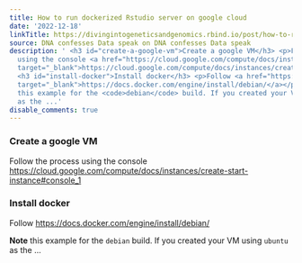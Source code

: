 ```yaml
---
title: How to run dockerized Rstudio server on google cloud
date: '2022-12-18'
linkTitle: https://divingintogeneticsandgenomics.rbind.io/post/how-to-run-dockerized-rstudio-server-on-google-cloud/
source: DNA confesses Data speak on DNA confesses Data speak
description: ' <h3 id="create-a-google-vm">Create a google VM</h3> <p>Follow the process
  using the console <a href="https://cloud.google.com/compute/docs/instances/create-start-instance#console_1"
  target="_blank">https://cloud.google.com/compute/docs/instances/create-start-instance#console_1</a></p>
  <h3 id="install-docker">Install docker</h3> <p>Follow <a href="https://docs.docker.com/engine/install/debian/"
  target="_blank">https://docs.docker.com/engine/install/debian/</a></p> <p><strong>Note</strong>
  this example for the <code>debian</code> build. If you created your VM using <code>ubuntu</code>
  as the ...'
disable_comments: true
---
```

 <h3 id="create-a-google-vm">Create a google VM</h3> <p>Follow the process using the console <a href="https://cloud.google.com/compute/docs/instances/create-start-instance#console_1" target="_blank">https://cloud.google.com/compute/docs/instances/create-start-instance#console_1</a></p> <h3 id="install-docker">Install docker</h3> <p>Follow <a href="https://docs.docker.com/engine/install/debian/" target="_blank">https://docs.docker.com/engine/install/debian/</a></p> <p><strong>Note</strong> this example for the <code>debian</code> build. If you created your VM using <code>ubuntu</code> as the ...